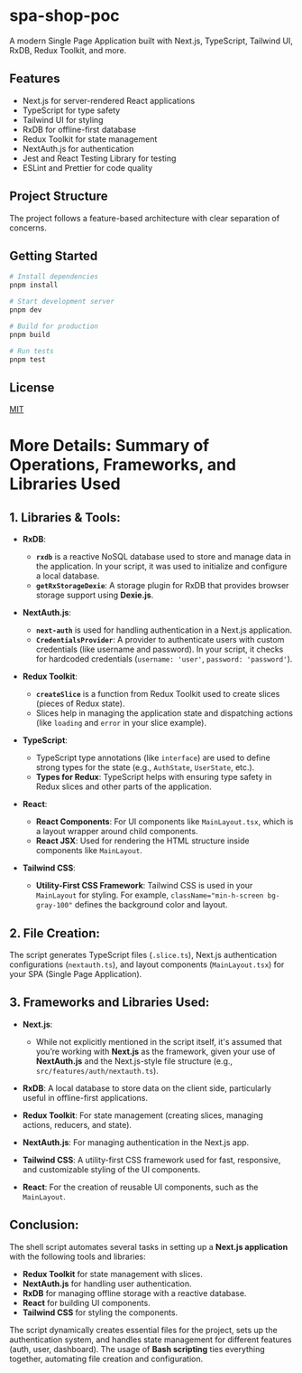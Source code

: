 # spa-shop-poc

A modern Single Page Application built with Next.js, TypeScript, Tailwind UI, RxDB, Redux Toolkit, and more.

## Features

- Next.js for server-rendered React applications
- TypeScript for type safety
- Tailwind UI for styling
- RxDB for offline-first database
- Redux Toolkit for state management
- NextAuth.js for authentication
- Jest and React Testing Library for testing
- ESLint and Prettier for code quality

## Project Structure

The project follows a feature-based architecture with clear separation of concerns.

## Getting Started

```bash
# Install dependencies
pnpm install

# Start development server
pnpm dev

# Build for production
pnpm build

# Run tests
pnpm test
```

## License

[MIT](LICENSE)

# More Details: Summary of Operations, Frameworks, and Libraries Used

## 1. Libraries & Tools:
   - **RxDB**: 
     - **`rxdb`** is a reactive NoSQL database used to store and manage data in the application. In your script, it was used to initialize and configure a local database.
     - **`getRxStorageDexie`**: A storage plugin for RxDB that provides browser storage support using **Dexie.js**.
   
   - **NextAuth.js**:
     - **`next-auth`** is used for handling authentication in a Next.js application.
     - **`CredentialsProvider`**: A provider to authenticate users with custom credentials (like username and password). In your script, it checks for hardcoded credentials (`username: 'user'`, `password: 'password'`).
   
   - **Redux Toolkit**:
     - **`createSlice`** is a function from Redux Toolkit used to create slices (pieces of Redux state). 
     - Slices help in managing the application state and dispatching actions (like `loading` and `error` in your slice example).
   
   - **TypeScript**:
     - TypeScript type annotations (like `interface`) are used to define strong types for the state (e.g., `AuthState`, `UserState`, etc.).
     - **Types for Redux**: TypeScript helps with ensuring type safety in Redux slices and other parts of the application.
   
   - **React**:
     - **React Components**: For UI components like `MainLayout.tsx`, which is a layout wrapper around child components.
     - **React JSX**: Used for rendering the HTML structure inside components like `MainLayout`.
   
   - **Tailwind CSS**:
     - **Utility-First CSS Framework**: Tailwind CSS is used in your `MainLayout` for styling. For example, `className="min-h-screen bg-gray-100"` defines the background color and layout.

## 2. File Creation:
   The script generates TypeScript files (`.slice.ts`), Next.js authentication configurations (`nextauth.ts`), and layout components (`MainLayout.tsx`) for your SPA (Single Page Application).

## 3. Frameworks and Libraries Used:
   - **Next.js**: 
     - While not explicitly mentioned in the script itself, it's assumed that you’re working with **Next.js** as the framework, given your use of **NextAuth.js** and the Next.js-style file structure (e.g., `src/features/auth/nextauth.ts`).
   
   - **RxDB**: A local database to store data on the client side, particularly useful in offline-first applications.
   
   - **Redux Toolkit**: For state management (creating slices, managing actions, reducers, and state).
   
   - **NextAuth.js**: For managing authentication in the Next.js app.
   
   - **Tailwind CSS**: A utility-first CSS framework used for fast, responsive, and customizable styling of the UI components.
   
   - **React**: For the creation of reusable UI components, such as the `MainLayout`.

## Conclusion:
The shell script automates several tasks in setting up a **Next.js application** with the following tools and libraries:
- **Redux Toolkit** for state management with slices.
- **NextAuth.js** for handling user authentication.
- **RxDB** for managing offline storage with a reactive database.
- **React** for building UI components.
- **Tailwind CSS** for styling the components.

The script dynamically creates essential files for the project, sets up the authentication system, and handles state management for different features (auth, user, dashboard). The usage of **Bash scripting** ties everything together, automating file creation and configuration.
